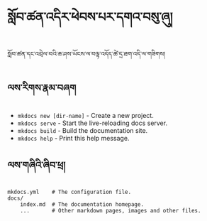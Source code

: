 # སློབ་ཚན་འདིར་ཕེབས་པར་དགའ་བསུ་ཞུ།

སློབ་ཚན་དང་འབྲེལ་བའི་ཆ་ཤས་ཡོངས་ལ་བལྟ་འདོད་ཚེ་དྲ་ཐག་འདི་ལ་གཟིགས།

## ལས་རིགས་རྣམ་བཞག

* `mkdocs new [dir-name]` - Create a new project.
* `mkdocs serve` - Start the live-reloading docs server.
* `mkdocs build` - Build the documentation site.
* `mkdocs help` - Print this help message.

## ལས་གཞིའི་ཞིབ་ཕྲ།

    mkdocs.yml    # The configuration file.
    docs/
        index.md  # The documentation homepage.
        ...       # Other markdown pages, images and other files.
